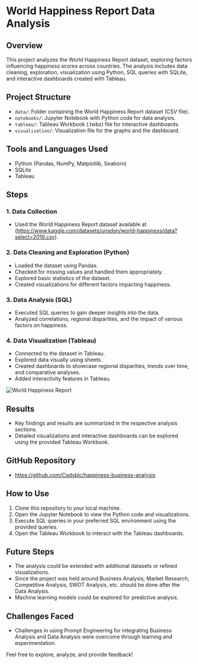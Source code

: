 # World Happiness Report Data Analysis

## Overview
This project analyzes the World Happiness Report dataset, exploring factors influencing happiness scores across countries. The analysis includes data cleaning, exploration, visualization using Python, SQL queries with SQLite, and interactive dashboards created with Tableau.

## Project Structure
- `data/`: Folder containing the World Happiness Report dataset (CSV file).
- `notebooks/`: Jupyter Notebook with Python code for data analysis.
- `tableau/`: Tableau Workbook (.twbx) file for interactive dashboards.
- `visualization/`: Visualization file for the graphs and the dashboard.

## Tools and Languages Used
- Python (Pandas, NumPy, Matplotlib, Seaborn)
- SQLite
- Tableau

## Steps

### 1. Data Collection
- Used the World Happiness Report dataset available at (https://www.kaggle.com/datasets/unsdsn/world-happiness/data?select=2019.csv).

### 2. Data Cleaning and Exploration (Python)
- Loaded the dataset using Pandas.
- Checked for missing values and handled them appropriately.
- Explored basic statistics of the dataset.
- Created visualizations for different factors impacting happiness.

### 3. Data Analysis (SQL)
- Executed SQL queries to gain deeper insights into the data.
- Analyzed correlations, regional disparities, and the impact of various factors on happiness.

### 4. Data Visualization (Tableau)
- Connected to the dataset in Tableau.
- Explored data visually using sheets.
- Created dashboards to showcase regional disparities, trends over time, and comparative analyses.
- Added interactivity features in Tableau.

![World Happiness Report](https://github.com/Cgdsblc/happiness-business-analysis/assets/66783609/450a1fdd-38f6-49dd-8adb-4aa74c705fdb)

## Results
- Key findings and results are summarized in the respective analysis sections.
- Detailed visualizations and interactive dashboards can be explored using the provided Tableau Workbook.

## GitHub Repository
- https://github.com/Cgdsblc/happiness-business-analysis

## How to Use
1. Clone this repository to your local machine.
2. Open the Jupyter Notebook to view the Python code and visualizations.
3. Execute SQL queries in your preferred SQL environment using the provided queries.
4. Open the Tableau Workbook to interact with the Tableau dashboards.

## Future Steps
- The analysis could be extended with additional datasets or refined visualizations.
- Since the project was held around Business Analysis; Market Research, Competitive Analysis, SWOT Analysis, etc. should be done after the Data Analysis.
- Machine learning models could be explored for predictive analysis.

## Challenges Faced
- Challenges in using Prompt Engineering for integrating Business Analysis and Data Analysis were overcome through learning and experimentation.

Feel free to explore, analyze, and provide feedback!

